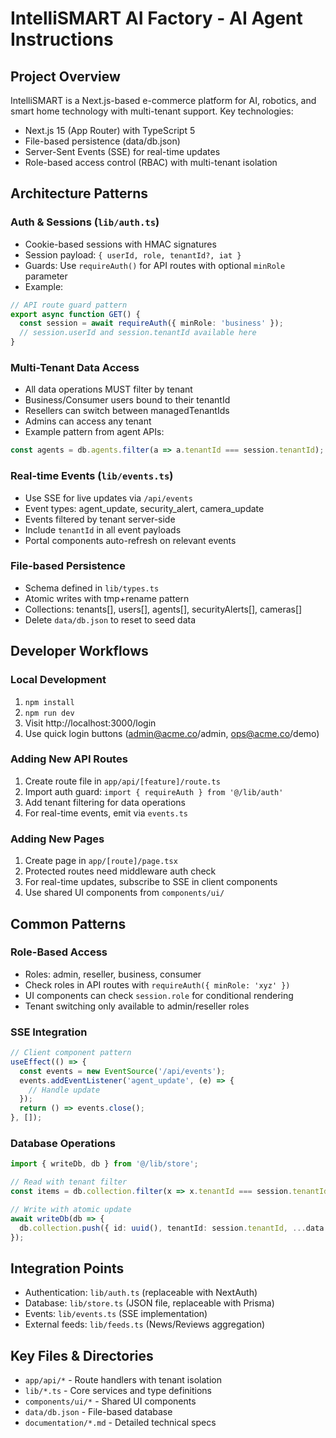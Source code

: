 # IntelliSMART AI Factory - AI Agent Instructions

## Project Overview

IntelliSMART is a Next.js-based e-commerce platform for AI, robotics, and smart home technology with multi-tenant
support. Key technologies:

- Next.js 15 (App Router) with TypeScript 5
- File-based persistence (data/db.json)
- Server-Sent Events (SSE) for real-time updates
- Role-based access control (RBAC) with multi-tenant isolation

## Architecture Patterns

### Auth & Sessions (`lib/auth.ts`)

- Cookie-based sessions with HMAC signatures
- Session payload: `{ userId, role, tenantId?, iat }`
- Guards: Use `requireAuth()` for API routes with optional `minRole` parameter
- Example:

```typescript
// API route guard pattern
export async function GET() {
  const session = await requireAuth({ minRole: 'business' });
  // session.userId and session.tenantId available here
}
```

### Multi-Tenant Data Access

- All data operations MUST filter by tenant
- Business/Consumer users bound to their tenantId
- Resellers can switch between managedTenantIds
- Admins can access any tenant
- Example pattern from agent APIs:

```typescript
const agents = db.agents.filter(a => a.tenantId === session.tenantId);
```

### Real-time Events (`lib/events.ts`)

- Use SSE for live updates via `/api/events`
- Event types: agent_update, security_alert, camera_update
- Events filtered by tenant server-side
- Include `tenantId` in all event payloads
- Portal components auto-refresh on relevant events

### File-based Persistence

- Schema defined in `lib/types.ts`
- Atomic writes with tmp+rename pattern
- Collections: tenants[], users[], agents[], securityAlerts[], cameras[]
- Delete `data/db.json` to reset to seed data

## Developer Workflows

### Local Development

1. `npm install`
2. `npm run dev`
3. Visit http://localhost:3000/login
4. Use quick login buttons (admin@acme.co/admin, ops@acme.co/demo)

### Adding New API Routes

1. Create route file in `app/api/[feature]/route.ts`
2. Import auth guard: `import { requireAuth } from '@/lib/auth'`
3. Add tenant filtering for data operations
4. For real-time events, emit via `events.ts`

### Adding New Pages

1. Create page in `app/[route]/page.tsx`
2. Protected routes need middleware auth check
3. For real-time updates, subscribe to SSE in client components
4. Use shared UI components from `components/ui/`

## Common Patterns

### Role-Based Access

- Roles: admin, reseller, business, consumer
- Check roles in API routes with `requireAuth({ minRole: 'xyz' })`
- UI components can check `session.role` for conditional rendering
- Tenant switching only available to admin/reseller roles

### SSE Integration

```typescript
// Client component pattern
useEffect(() => {
  const events = new EventSource('/api/events');
  events.addEventListener('agent_update', (e) => {
    // Handle update
  });
  return () => events.close();
}, []);
```

### Database Operations

```typescript
import { writeDb, db } from '@/lib/store';

// Read with tenant filter
const items = db.collection.filter(x => x.tenantId === session.tenantId);

// Write with atomic update
await writeDb(db => {
  db.collection.push({ id: uuid(), tenantId: session.tenantId, ...data });
});
```

## Integration Points

- Authentication: `lib/auth.ts` (replaceable with NextAuth)
- Database: `lib/store.ts` (JSON file, replaceable with Prisma)
- Events: `lib/events.ts` (SSE implementation)
- External feeds: `lib/feeds.ts` (News/Reviews aggregation)

## Key Files & Directories

- `app/api/*` - Route handlers with tenant isolation
- `lib/*.ts` - Core services and type definitions
- `components/ui/*` - Shared UI components
- `data/db.json` - File-based database
- `documentation/*.md` - Detailed technical specs
